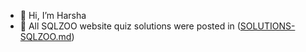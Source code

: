 - 👋 Hi, I’m Harsha 
- 📩 All SQLZOO website quiz solutions were posted in ([SOLUTIONS-SQLZOO.md](https://github.com/Harshak-1744/SQLZOO-solutions/blob/main/SOLUTIONS-SQLZOO.md))
<!---
Madman1744/Madman1744 is a ✨ special ✨ repository because its `README.md` (this file) appears on your GitHub profile.
You can click the Preview link to take a look at your changes.
--->
